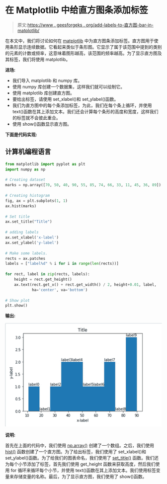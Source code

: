 # 在 Matplotlib 中给直方图条添加标签

> 原文:[https://www . geesforgeks . org/add-labels-to-直方图-bar-in-matplotlib/](https://www.geeksforgeeks.org/adding-labels-to-histogram-bars-in-matplotlib/)

在本文中，我们将讨论如何在 [matplotlib](https://www.geeksforgeeks.org/python-introduction-matplotlib/) 中为直方图条添加标签。直方图用于使用条形显示连续数据。它看起来类似于条形图。它显示了属于该范围中提到的类别的元素的计数或频率，这意味着图形越高，该范围的频率越高。为了显示直方图及其标签，我们将使用 matplotlib。

**进场:**

*   我们导入 matplotlib 和 numpy 库。
*   使用 numpy 库创建一个数据集，这样我们就可以绘制它。
*   使用 matplotlib 库创建直方图。
*   要给出标签，请使用 set_xlabel()和 set_ylabel()函数。
*   我们为直方图中的每个条添加标签，为此，我们在每个条上循环，并使用 text()函数在其上添加文本。我们还会计算每个条形的高度和宽度，这样我们的标签就不会彼此重合。
*   使用 show()函数显示直方图。

**下面是代码实现:**

## 计算机编程语言

```py
from matplotlib import pyplot as plt
import numpy as np

# Creating dataset
marks = np.array([70, 50, 40, 90, 55, 85, 74, 66, 33, 11, 45, 36, 89])

# Creating histogram
fig, ax = plt.subplots(1, 1)
ax.hist(marks)

# Set title
ax.set_title("Title")

# adding labels
ax.set_xlabel('x-label')
ax.set_ylabel('y-label')

# Make some labels.
rects = ax.patches
labels = ["label%d" % i for i in range(len(rects))]

for rect, label in zip(rects, labels):
    height = rect.get_height()
    ax.text(rect.get_x() + rect.get_width() / 2, height+0.01, label,
            ha='center', va='bottom')

# Show plot
plt.show()
```

**输出:**

![](img/af91f98f782ce93272fc1dfcf4b80143.png)

**说明:**

首先在上面的代码中，我们使用 [np.array()](https://www.geeksforgeeks.org/numpy-array-creation/) 创建了一个数组。之后，我们使用 [hist()](https://www.geeksforgeeks.org/matplotlib-pyplot-hist-in-python/) 函数创建了一个直方图。为了给出标签，我们使用了 set_xlabel()和 set_ylabel()函数。为了给我们的图表命名，我们使用了 [set_title()](https://www.geeksforgeeks.org/matplotlib-axes-axes-set_title-in-python/) 函数。我们还为每个小节添加了标签，首先我们使用 get_height 函数来获取高度，然后我们使用 for 循环来循环每个小节，并使用 text()函数在其上添加文本。我们使用标签变量来存储变量的名称。最后，为了显示直方图，我们使用了 show()函数。